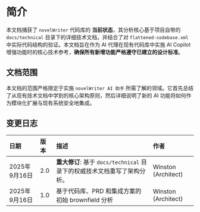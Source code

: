 # 简介

本文档捕获了 `novelWriter` 代码库的 **当前状态**，其分析核心基于项目自带的 `docs/technical` 目录下的详细技术文档，并结合了对 `flattened-codebase.xml` 中实际代码结构的验证。本文档旨在作为 AI 代理在现有代码库中实施 AI Copilot 增强功能时的核心技术参考，**确保所有新增功能严格遵守已建立的设计标准**。

## 文档范围

本文档的范围严格限定于实施 `novelWriter AI 助手` 所需了解的领域。它首先总结了从现有技术文档中学到的核心架构原则，然后详细说明了新的 AI 功能将如何作为模块化扩展与现有系统安全地集成。

## 变更日志

| 日期 | 版本 | 描述 | 作者 |
| :--- | :--- | :--- | :--- |
| 2025年9月16日 | 2.0 | **重大修订**: 基于 `docs/technical` 目录下的权威技术文档重写了架构分析。 | Winston (Architect) |
| 2025年9月16日 | 1.0 | 基于代码库、PRD 和集成方案的初始 brownfield 分析 | Winston (Architect) |
